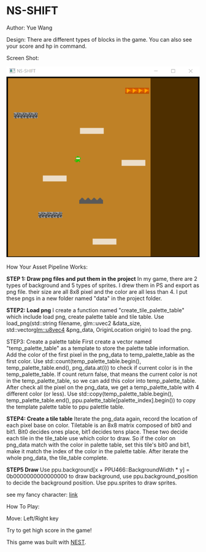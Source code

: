 # NS-SHIFT

Author: Yue Wang

Design: There are different types of blocks in the game. You can also see your score and hp in command.

Screen Shot:

![Screen Shot](screenshot.png)

How Your Asset Pipeline Works:

**STEP 1: Draw png files and put them in the project**
In my game, there are 2 types of background and 5 types of sprites. I drew them in PS and export as png file. their size are all 8x8 pixel and the color are all less than 4. I put these pngs in a new folder named "data" in the project folder.

**STEP2: Load png**
I create a function named "create_tile_palette_table" which include load png, create palette table and tile table. Use load_png(std::string filename, glm::uvec2 &data_size, std::vector<glm::u8vec4> &png_data, OriginLocation origin) to load the png.

STEP3: Create a palette table
First create a vector named "temp_palette_table" as a template to store the palette table information. Add the color of the first pixel in the png_data to temp_palette_table as the first color. Use std::count(temp_palette_table.begin(), temp_palette_table.end(), png_data.at(i)) to check if current color is in the temp_palette_table. If count return false, that means the current color is not in the temp_palette_table, so we can add this color into temp_palette_table. After check all the pixel on the png_data, we get a temp_palette_table with 4 different color (or less). Use std::copy(temp_palette_table.begin(), temp_palette_table.end(), ppu.palette_table[palette_index].begin()) to copy the template palette table to ppu palettle table.

**STEP4: Create a tile table**
Iterate the png_data again, record the location of each pixel base on color. Tiletable is an 8x8 matrix composed of bit0 and bit1. Bit0 decides ones place, bit1 decides tens place. These two decide each tile in the tile_table use which color to draw. So if the color on png_data match with the color in palette table, set this tile's bit0 and bit1, make it match the index of the color in the palette table. After iterate the whole png_data, the tile_table complete.

**STEP5 Draw**
Use ppu.background[x + PPU466::BackgroundWidth * y] = 0b0000000000000000 to draw background, use ppu.background_position to decide the background position.
Use ppu.sprites to draw sprites.

see my fancy character: [link](data/)

How To Play:

Move: Left/Right key

Try to get high score in the game!

This game was built with [NEST](NEST.md).

